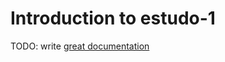 # Introduction to estudo-1

TODO: write [great documentation](http://jacobian.org/writing/what-to-write/)
